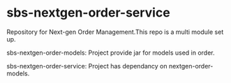 # sbs-nextgen-order-service
Repository for Next-gen Order Management.This repo is a multi module set up.

sbs-nextgen-order-models: Project provide jar for models used in order.

sbs-nextgen-order-service: Project has dependancy on nextgen-order-models.
